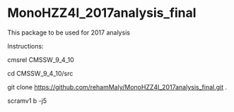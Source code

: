 # MonoHZZ4l_2017analysis_final

This package to be used for 2017 analysis 

Instructions:

cmsrel CMSSW_9_4_10

cd CMSSW_9_4_10/src

git clone https://github.com/rehamMaly/MonoHZZ4l_2017analysis_final.git  .

scramv1 b -j5

